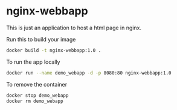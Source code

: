 # nginx-webbapp

This is just an application to host a html page in nginx.

Run this to build your image

```bash
docker build -t nginx-webbapp:1.0 .
```

To run the app locally

```bash
docker run --name demo_webapp -d -p 8080:80 nginx-webbapp:1.0
```

To remove the container

```bash
docker stop demo_webapp
docker rm demo_webapp
```
